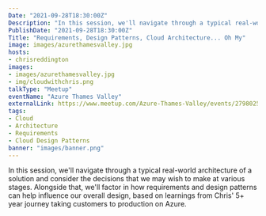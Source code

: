 ```yaml
---
Date: "2021-09-28T18:30:00Z"
Description: "In this session, we'll navigate through a typical real-world architecture of a solution and consider the decisions that we may wish to make at various stages. Alongside that, we'll factor in how requirements and design patterns can help influence our overall design, based on learnings from Chris' 5+ year journey taking customers to production on Azure."
PublishDate: "2021-09-28T18:30:00Z"
Title: "Requirements, Design Patterns, Cloud Architecture... Oh My"
image: images/azurethamesvalley.jpg
hosts:
- chrisreddington
images:
- images/azurethamesvalley.jpg
- img/cloudwithchris.png
talkType: "Meetup"
eventName: "Azure Thames Valley"
externalLink: https://www.meetup.com/Azure-Thames-Valley/events/279802550/
tags:
- Cloud
- Architecture
- Requirements
- Cloud Design Patterns
banner: "images/banner.png"
---
```

In this session, we'll navigate through a typical real-world architecture of a solution and consider the decisions that we may wish to make at various stages. Alongside that, we'll factor in how requirements and design patterns can help influence our overall design, based on learnings from Chris' 5+ year journey taking customers to production on Azure.
